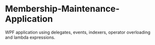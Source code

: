 # Membership-Maintenance-Application
WPF application using delegates, events, indexers, operator overloading and lambda expressions.
